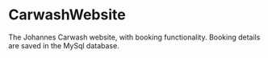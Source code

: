 # CarwashWebsite
The Johannes Carwash website, with booking functionality. Booking details are saved in the MySql database.
